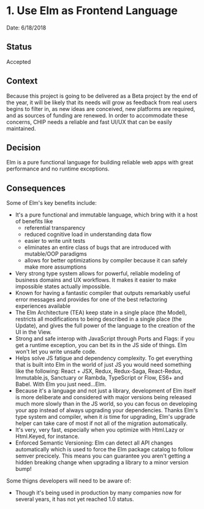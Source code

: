 # 1. Use Elm as Frontend Language
Date: 6/18/2018

## Status
Accepted

## Context
Because this project is going to be delivered as a Beta project by the end of the year, it will be likely that its needs will grow as feedback from real users begins to filter in, as new ideas are conceived, new platforms are required, and as sources of funding are renewed. In order to accommodate these concerns, CHIP needs a reliable and fast UI/UX that can be easily maintained.

## Decision
Elm is a pure functional language for building reliable web apps with great performance and no runtime exceptions.

## Consequences
Some of Elm's key benefits include:
- It's a pure functional and immutable language, which bring with it a host of benefits like
    - referential transparency
    - reduced cognitive load in understanding data flow
    - easier to write unit tests
    - eliminates an entire class of bugs that are introduced with mutable/OOP paradigms
    - allows for better optimizations by compiler because it can safely make more assumptions
- Very strong type system allows for powerful, reliable modeling of business domains and UX workflows. It makes it easier to make impossible states actually impossible.
- Known for having a fantastic compiler that outputs remarkably useful error messages and provides for one of the best refactoring experiences available
- The Elm Architecture (TEA) keep state in a single place (the Model), restricts all modifications to being described in a single place (the Update), and gives the full power of the language to the creation of the UI in the View.
- Strong and safe interop with JavaScript through Ports and Flags: if you get a runtime exception, you can bet its in the JS side of things. Elm won't let you write unsafe code.
- Helps solve JS fatigue and dependency complexity. To get everything that is built into Elm in the world of just JS you would need something like the following: React + JSX, Redux, Redux-Saga, React-Redux, Immutable.js, Sanctuary or Rambda, TypeScript or Flow, ES6+ and Babel. With Elm you just need...Elm. 
- Because it's a language and not just a library, development of Elm itself is more deliberate and considered with major versions being released much more slowly than in the JS world, so you can focus on developing your app instead of always upgrading your dependencies. Thanks Elm's type system and compiler, when it _is_ time for upgrading, Elm's upgrade helper can take care of most if not all of the migration automatically.
- It's very, very fast, especially when you optimize with Html.Lazy or Html.Keyed, for instance.
- Enforced Semantic Versioning: Elm can detect all API changes automatically which is used to force the Elm package catalog to follow semver precicely. This means you can guarantee you aren't getting a hidden breaking change when upgrading a library to a minor version bump!

Some thigns developers will need to be aware of:
- Though it's being used in production by many companies now for several years, it has not yet reached 1.0 status. 


